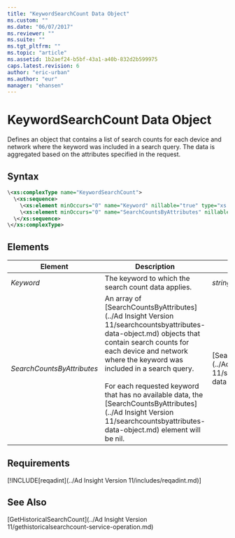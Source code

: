 ```yaml
---
title: "KeywordSearchCount Data Object"
ms.custom: ""
ms.date: "06/07/2017"
ms.reviewer: ""
ms.suite: ""
ms.tgt_pltfrm: ""
ms.topic: "article"
ms.assetid: 1b2aef24-b5bf-43a1-a40b-832d2b599975
caps.latest.revision: 6
author: "eric-urban"
ms.author: "eur"
manager: "ehansen"
---
```

# KeywordSearchCount Data Object
Defines an object that contains a list of search counts for each device and network where the keyword was included in a search query. The data is aggregated based on the attributes specified in the request.

## Syntax

```xml
\<xs:complexType name="KeywordSearchCount">
  \<xs:sequence>
    \<xs:element minOccurs="0" name="Keyword" nillable="true" type="xs:string" />
    \<xs:element minOccurs="0" name="SearchCountsByAttributes" nillable="true" type="tns:ArrayOfSearchCountsByAttributes"/>
  \</xs:sequence>
\</xs:complexType>
```

## <a name="Elements"></a>Elements

|Element|Description|Data Type|
|-----------|---------------|-------------|
|*Keyword*|The keyword to which the search count data applies.|*string*|
|*SearchCountsByAttributes*|An array of [SearchCountsByAttributes](../Ad Insight Version 11/searchcountsbyattributes-data-object.md) objects that contain search counts for each device and network where the keyword was included in a search query.<br /><br />For each requested keyword that has no available data, the [SearchCountsByAttributes](../Ad Insight Version 11/searchcountsbyattributes-data-object.md) element will be nil.|[SearchCountsByAttributes](../Ad Insight Version 11/searchcountsbyattributes-data-object.md) array|

## Requirements
[!INCLUDE[reqadint](../Ad Insight Version 11/includes/reqadint.md)]
## See Also
[GetHistoricalSearchCount](../Ad Insight Version 11/gethistoricalsearchcount-service-operation.md)

